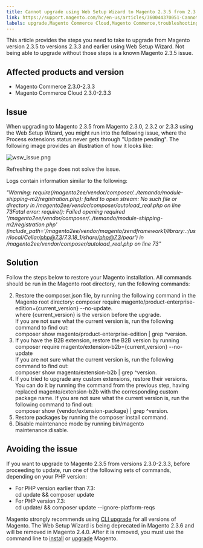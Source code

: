 ```yaml
---
title: Cannot upgrade using Web Setup Wizard to Magento 2.3.5 from 2.3.3 and earlier
link: https://support.magento.com/hc/en-us/articles/360044370051-Cannot-upgrade-using-Web-Setup-Wizard-to-Magento-2-3-5-from-2-3-3-and-earlier
labels: upgrade,Magento Commerce Cloud,Magento Commerce,troubleshooting,known issues,web setup wizard,2.3.5,2.3.1,2.3.0,2.3.3,2.3.2,PHP 7.3
---
```


This article provides the steps you need to take to upgrade from Magento version 2.3.5 to versions 2.3.3 and earlier using Web Setup Wizard. Not being able to upgrade without those steps is a known Magento 2.3.5 issue. 

 Affected products and version
-----------------------------

 
 * Magento Commerce 2.3.0-2.3.3
 * Magento Commerce Cloud 2.3.0-2.3.3
 
 Issue
-----

 When upgrading to Magento 2.3.5 from Magento 2.3.0, 2.3.2 or 2.3.3 using the Web Setup Wizard, you might run into the following issue, where the Process extensions status never gets through "Update pending". The following image provides an illustration of how it looks like:  
   
 ![wsw_issue.png](https://support.magento.com/hc/article_attachments/360059757532/wsw_issue.png)

 Refreshing the page does not solve the issue. 

 Logs contain information similar to the following:

 *"Warning: require(/magento2ee/vendor/composer/../temando/module-shipping-m2/registration.php): failed to open stream: No such file or directory in /magento2ee/vendor/composer/autoload\_real.php on line 73Fatal error: require(): Failed opening required '/magento2ee/vendor/composer/../temando/module-shipping-m2/registration.php' (include\_path='/magento2ee/vendor/magento/zendframework1/library:.:/usr/local/Cellar/php@7.3/7.3.18\_1/share/php@7.3/pear') in /magento2ee/vendor/composer/autoload\_real.php on line 73"*

 Solution
--------

 Follow the steps below to restore your Magento installation. All commands should be run in the Magento root directory, run the following commands:

 
 2. Restore the composer.json file, by running the following command in the Magento root directory: composer require magento/product-enterprise-edition={current\_version} --no-update.  
 where {current\_version} is the version before the upgrade.   
 If you are not sure what the current version is, run the following command to find out:  
 composer show magento/product-enterprise-edition | grep ^version.
 4. If you have the B2B extension, restore the B2B version by running  
 composer require magento/extension-b2b={current\_version} --no-update  
 If you are not sure what the current version is, run the following command to find out:  
 composer show magento/extension-b2b | grep ^version.
 6. If you tried to upgrade any custom extensions, restore their versions. You can do it by running the command from the previous step, having replaced magento/extension-b2b with the corresponding custom package name. If you are not sure what the current version is, run the following command to find out:  
 composer show {vendor/extension-package} | grep ^version.
 8. Restore packages by running the composer install command. 
 10. Disable maintenance mode by running bin/magento maintenance:disable. 
 
 Avoiding the issue
------------------

 If you want to upgrade to Magento 2.3.5 from versions 2.3.0-2.3.3, before proceeding to update, run one of the following sets of commands, depending on your PHP version:

 
 * For PHP version earlier than 7.3:  
 cd update && composer update 
 * For PHP version 7.3:  
 cd update/ && composer update --ignore-platform-reqs 
 
 Magento strongly recommends using [CLI upgrade](https://devdocs.magento.com/guides/v2.3/comp-mgr/cli/cli-upgrade.html) for all versions of Magento. The Web Setup Wizard is being deprecated in Magento 2.3.6 and will be removed in Magento 2.4.0. After it is removed, you must use the command line to [install](https://devdocs.magento.com/guides/v2.3/install-gde/install/cli/install-cli.html) or [upgrade](https://devdocs.magento.com/guides/v2.3/comp-mgr/cli/cli-upgrade.html) Magento.

